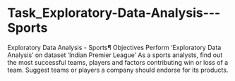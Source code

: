 # Task_Exploratory-Data-Analysis---Sports
Exploratory Data Analysis - Sports¶ Objectives Perform ‘Exploratory Data Analysis’ on dataset ‘Indian Premier League’ As a sports analysts, find out the most successful teams, players and factors contributing win or loss of a team. Suggest teams or players a company should endorse for its products.
